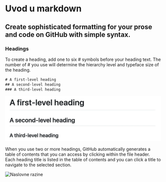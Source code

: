 # Uvod u markdown
## Create sophisticated formatting for your prose and code on GitHub with simple syntax.
### Headings
To create a heading, add one to six # symbols before your heading text. The number of # you use will determine the hierarchy level and typeface size of the heading.
```
# A first-level heading
## A second-level heading
### A third-level heading
```
<!--
![Heading](https://docs.github.com/assets/cb-11407/mw-1440/images/help/writing/headings-rendered.webp)
-->
![Heading](assets/images/headings-rendered.webp)

When you use two or more headings, GitHub automatically generates a table of contents that you can access by clicking  within the file header. Each heading title is listed in the table of contents and you can click a title to navigate to the selected section.

![Naslovne razine](https://docs.github.com/assets/cb-82863/mw-1440/images/help/repository/headings-toc.webp)





